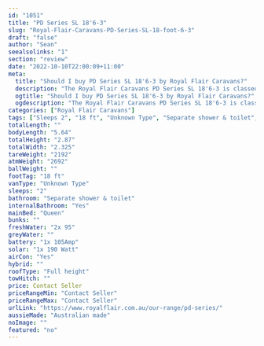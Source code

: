 ```yaml
---
id: "1051"
title: "PD Series SL 18'6-3"
slug: "Royal-Flair-Caravans-PD-Series-SL-18-foot-6-3"
draft: "false"
author: "Sean"
seealsolinks: "1"
section: "review"
date: "2022-10-10T22:00:09+11:00"
meta:
  title: "Should I buy PD Series SL 18'6-3 by Royal Flair Caravans?"
  description: "The Royal Flair Caravans PD Series SL 18'6-3 is classed as Unknown Type, and sleeps 2 people. It is Australian made and comes in at 18 ft. It generally has Separate shower & toilet."
  ogtitle: "Should I buy PD Series SL 18'6-3 by Royal Flair Caravans?"
  ogdescription: "The Royal Flair Caravans PD Series SL 18'6-3 is classed as Unknown Type, and sleeps 2 people. It is Australian made and comes in at 18 ft. It generally has Separate shower & toilet."
categories: ["Royal Flair Caravans"]
tags: ["Sleeps 2", "18 ft", "Unknown Type", "Separate shower & toilet", "Full height", "Price Unknown", "Australian made"]
totalLength: ""
bodyLength: "5.64"
totalHeight: "2.87"
totalWidth: "2.325"
tareWeight: "2192"
atmWeight: "2692"
ballWeight: ""
footTag: "18 ft"
vanType: "Unknown Type"
sleeps: "2"
bathroom: "Separate shower & toilet"
internalBathroom: "Yes"
mainBed: "Queen"
bunks: ""
freshWater: "2x 95"
greyWater: ""
battery: "1x 105Amp"
solar: "1x 190 Watt"
airCon: "Yes"
hybrid: ""
roofType: "Full height"
towHitch: ""
price: Contact Seller
priceRangeMin: "Contact Seller"
priceRangeMax: "Contact Seller"
urlLink: "https://www.royalflair.com.au/our-range/pd-series/"
aussieMade: "Australian made"
noImage: ""
featured: "no"
---
```


